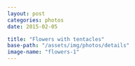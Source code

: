 ```yaml
---
layout: post
categories: photos
date: 2015-02-05

title: "Flowers with tentacles"
base-path: "/assets/img/photos/details"
image-name: "flowers-1"
---
```

